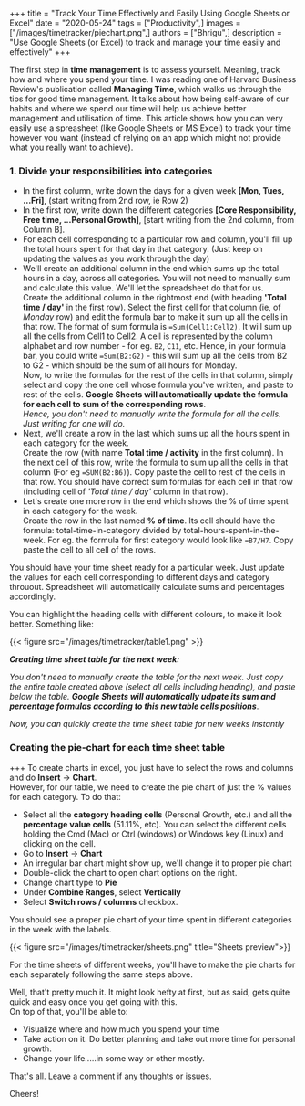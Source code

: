 +++
title = "Track Your Time Effectively and Easily Using Google Sheets or Excel"
date = "2020-05-24"
tags = ["Productivity",]
images = ["/images/timetracker/piechart.png",]
authors = ["Bhrigu",]
description = "Use Google Sheets (or Excel) to track and manage your time easily and effectively"
+++

The first step in **time management** is to assess yourself. Meaning, track how and where you spend your time. I was reading one of Harvard Business Review's publication called **Managing Time**, which walks us through the tips for good time management. <!--more--> It talks about how being self-aware of our habits and where we spend our time will help us achieve better management and utilisation of time. This article shows how you can very easily use a spreasheet (like Google Sheets or MS Excel) to track your time however you want (instead of relying on an app which might not provide what you really want to achieve). 


### 1. Divide your responsibilities into categories  

* In the first column, write down the days for a given week **[Mon, Tues, ...Fri]**, (start writing from 2nd row, ie Row 2) 
* In the first row, write down the different categories **[Core Responsibility, Free time, ...Personal Growth]**, [start writing from the 2nd column, from Column B].  
* For each cell corresponding to a particular row and column, you'll fill up the total hours spent for that day in that category. (Just keep on updating the values as you work through the day)
* We'll create an additional column in the end which sums up the total hours in a day, across all categories. You will not need to manually sum and calculate this value. We'll let the spreadsheet do that for us.  
Create the additional column in the rightmost end (with heading **'Total time / day'** in the first row). Select the first cell for that column (ie, of *Monday* row) and edit the formula bar to make it sum up all the cells in that row. The format of sum formula is `=Sum(Cell1:Cell2)`. It will sum up all the cells from Cell1 to Cell2. A cell is represented by the column alphabet and row number - for eg. `B2`, `C11`, etc. Hence, in your formula bar, you could write `=Sum(B2:G2)` - this will sum up all the cells from B2 to G2 - which should be the sum of all hours for Monday.  
Now, to write the formulas for the rest of the cells in that column, simply select and copy the one cell whose formula you've written, and paste to rest of the cells. **Google Sheets will automatically update the formula for each cell to sum of the corresponding rows**.  
*Hence, you don't need to manually write the formula for all the cells. Just writing for one will do.*
* Next, we'll create a row in the last which sums up all the hours spent in each category for the week.  
Create the row (with name  **Total time / activity** in the first column). In the next cell of this row, write the formula to sum up all the cells in that column (For eg `=SUM(B2:B6)`). Copy paste the cell to rest of the cells in that row. You should have correct sum formulas for each cell in that row (including cell of *'Total time / day'* column in that row).  
* Let's create one more row in the end which shows the % of time spent in each category for the week.  
Create the row in the last named **% of time**. Its cell should have the formula: total-time-in-category divided by total-hours-spent-in-the-week. For eg. the formula for first category would look like `=B7/H7`. Copy paste the cell to all cell of the rows.

You should have your time sheet ready for a particular week. Just update the values for each cell corresponding to different days and category throuout. Spreadsheet will automatically calculate sums and percentages accordingly. 

You can highlight the heading cells with different colours, to make it look better. Something like: 

{{< figure src="/images/timetracker/table1.png" >}}



***Creating time sheet table for the next week:***   

*You don't need to manually create the table for the next week. Just copy the entire table created above (select all cells including heading), and paste below the table. **Google Sheets will automatically udpate its sum and percentage formulas according to this new table cells positions***.  

*Now, you can quickly create the time sheet table for new weeks instantly*

### Creating the pie-chart for each time sheet table

+++
To create charts in excel, you just have to select the rows and columns and do **Insert** -> **Chart**.  
However, for our table, we need to create the pie chart of just the % values for each category. To do that:  

* Select all the **category heading cells** (Personal Growth, etc.) and all the **percentage value cells** (51.11%, etc). You can select the different cells holding the Cmd (Mac) or Ctrl (windows) or Windows key (Linux) and clicking on the cell.
* Go to **Insert** -> **Chart**
* An irregular bar chart might show up, we'll change it to proper pie chart
* Double-click the chart to open chart options on the right.
* Change chart type to **Pie**
* Under **Combine Ranges**, select **Vertically**
* Select **Switch rows / columns** checkbox.

You should see a proper pie chart of your time spent in different categories in the week with the labels.


{{< figure src="/images/timetracker/sheets.png" title="Sheets preview">}}

For the time sheets of different weeks, you'll have to make the pie charts for each separately following the same steps above.


Well, that't pretty much it. It might look hefty at first, but as said, gets quite quick and easy once you get going with this.  
On top of that, you'll be able to:

* Visualize where and how much you spend your time
* Take action on it. Do better planning and take out more time for personal growth.
* Change your life.....in some way or other mostly.


That's all. Leave a comment if any thoughts or issues.

Cheers!

